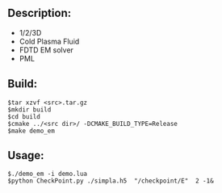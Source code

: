 
Description:
----------------------
  - 1/2/3D
  - Cold Plasma Fluid
  - FDTD EM solver
  - PML

Build:
--------------
    $tar xzvf <src>.tar.gz
    $mkdir build
    $cd build
    $cmake ../<src dir>/ -DCMAKE_BUILD_TYPE=Release
    $make demo_em

Usage:
----------------------
    $./demo_em -i demo.lua
    $python CheckPoint.py ./simpla.h5  "/checkpoint/E"  2 -1&

